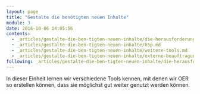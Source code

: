 ```yaml
---
layout: page
title: "Gestalte die benötigten neuen Inhalte"
module: 3
date: 2016-10-06 14:05:56
contents:
  - _articles/gestalte-die-ben-tigten-neuen-inhalte/die-herausforderung.md
  - _articles/gestalte-die-ben-tigten-neuen-inhalte/h5p.md
  - _articles/gestalte-die-ben-tigten-neuen-inhalte/weitere-tools.md
  - _articles/gestalte-die-ben-tigten-neuen-inhalte/externe-beauftragung.md
following: _articles/gestalte-die-ben-tigten-neuen-inhalte/die-herausforderung.md
---
```


In dieser Einheit lernen wir verschiedene Tools kennen, mit denen wir OER so erstellen können, dass sie möglichst gut weiter genutzt werden können.

